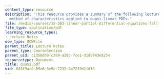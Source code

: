 ```yaml
---
content_type: resource
description: 'This resource provides a summary of the following lecture topic: the
  method of characteristics applied to quasi-linear PDEs.'
file: /media/courses/18-303-linear-partial-differential-equations-fall-2006/085f9ac605e03e9c72328a7239d11d10_quasi.pdf
file_type: application/pdf
learning_resource_types:
- Lecture Notes
ocw_type: OCWFile
parent_title: Lecture Notes
parent_type: CourseSection
parent_uid: c1358d09-c369-a28c-7ce1-d1d9943e8254
resourcetype: Document
title: quasi.pdf
uid: 085f9ac6-05e0-3e9c-7232-8a7239d11d10
---
```

